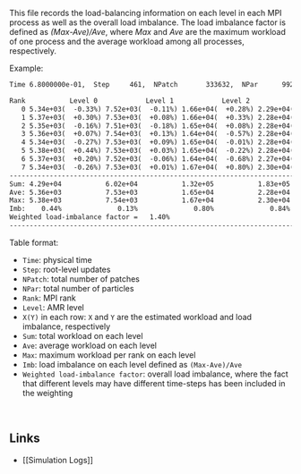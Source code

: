 This file records the load-balancing information on each level in each
MPI process as well as the overall load imbalance. The load imbalance factor
is defined as <var>(Max-Ave)/Ave</var>, where <var>Max</var> and <var>Ave</var>
are the maximum workload of one process and the average workload among all processes,
respectively.

Example:
``` markdown
Time 6.8000000e-01,  Step     461,  NPatch       333632,  NPar      9923891

Rank           Level 0            Level 1            Level 2            Level 3            Level 4
   0 5.34e+03(  -0.33%) 7.52e+03(  -0.11%) 1.66e+04(  +0.28%) 2.29e+04(  +0.27%) 8.88e+04(  -0.22%)
   1 5.37e+03(  +0.30%) 7.53e+03(  +0.08%) 1.66e+04(  +0.33%) 2.28e+04(  -0.13%) 9.06e+04(  +1.83%)
   2 5.35e+03(  -0.16%) 7.51e+03(  -0.18%) 1.65e+04(  +0.08%) 2.28e+04(  -0.24%) 8.81e+04(  -0.96%)
   3 5.36e+03(  +0.07%) 7.54e+03(  +0.13%) 1.64e+04(  -0.57%) 2.28e+04(  -0.27%) 8.76e+04(  -1.54%)
   4 5.34e+03(  -0.27%) 7.53e+03(  +0.09%) 1.65e+04(  -0.01%) 2.28e+04(  -0.10%) 8.89e+04(  -0.15%)
   5 5.38e+03(  +0.44%) 7.53e+03(  +0.03%) 1.65e+04(  -0.22%) 2.28e+04(  +0.04%) 8.93e+04(  +0.33%)
   6 5.37e+03(  +0.20%) 7.52e+03(  -0.06%) 1.64e+04(  -0.68%) 2.27e+04(  -0.41%) 8.93e+04(  +0.38%)
   7 5.34e+03(  -0.26%) 7.53e+03(  +0.01%) 1.67e+04(  +0.80%) 2.30e+04(  +0.84%) 8.93e+04(  +0.33%)
---------------------------------------------------------------------------------------------------
Sum: 4.29e+04           6.02e+04           1.32e+05           1.83e+05           7.12e+05
Ave: 5.36e+03           7.53e+03           1.65e+04           2.28e+04           8.90e+04
Max: 5.38e+03           7.54e+03           1.67e+04           2.30e+04           9.06e+04
Imb:    0.44%              0.13%              0.80%              0.84%              1.83%
Weighted load-imbalance factor =   1.40%
---------------------------------------------------------------------------------------------------
```

Table format:
* `Time`: physical time
* `Step`: root-level updates
* `NPatch`: total number of patches
* `NPar`: total number of particles
* `Rank`: MPI rank
* `Level`: AMR level
* `X(Y)` in each row: `X` and `Y` are the estimated workload and load imbalance, respectively
* `Sum`: total workload on each level
* `Ave`: average workload on each level
* `Max`: maximum workload per rank on each level
* `Imb`: load imbalance on each level defined as `(Max-Ave)/Ave`
* `Weighted load-imbalance factor`: overall load imbalance, where the fact that different
levels may have different time-steps has been included in the weighting



<br>

## Links
* [[Simulation Logs]]